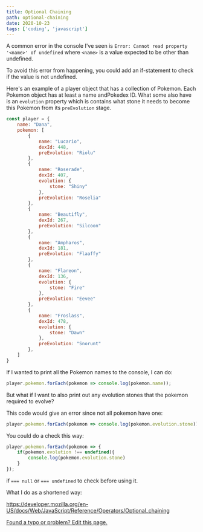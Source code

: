 ```yaml
---
title: Optional Chaining
path: optional-chaining
date: 2020-10-23
tags: ['coding', 'javascript']
---
```


A common error in the console I've seen is `Error: Cannot read property '<name>' of undefined` where `<name>` is a value expected to be other than undefined.

To avoid this error from happening, you could add an if-statement to check if the value is not undefined.

Here's an example of a player object that has a collection of Pokemon. Each Pokemon object has at least a name andPokedex ID. What some also have is an `evolution` property which is contains what stone it needs to become this Pokemon from its `preEvolution` stage.

```js
const player = {
    name: "Dana",
    pokemon: [
        {
            name: "Lucario",
            dexId: 448,
            preEvolution: "Riolu"
        },
        {
            name: "Roserade",
            dexId: 407,
            evolution: {
                stone: "Shiny"
            },
            preEvolution: "Roselia"
        },
        {
            name: "Beautifly",
            dexId: 267,
            preEvolution: "Silcoon"
        },
        {
            name: "Ampharos",
            dexId: 181,
            preEvolution: "Flaaffy"
        },
        {
            name: "Flareon",
            dexId: 136,
            evolution: {
                stone: "Fire"
            },
            preEvolution: "Eevee"
        },
        {
            name: "Froslass",
            dexId: 478,
            evolution: {
                stone: "Dawn"
            },
            preEvolution: "Snorunt"
        },
    ]
}
```
If I wanted to print all the Pokemon names to the console, I can do:

```js
player.pokemon.forEach(pokemon => console.log(pokemon.name));
```

But what if I want to also print out any evolution stones that the pokemon required to evolve?

This code would give an error since not all pokemon have one:

```js
player.pokemon.forEach(pokemon => console.log(pokemon.evolution.stone));
```

You could do a check this way:

```js
player.pokemon.forEach(pokemon => {
    if(pokemon.evolution !== undefined){
        console.log(pokemon.evolution.stone)
    }
});
```

if `=== null` or `=== undefined` to check before using it.

What I do as a shortened way:

https://developer.mozilla.org/en-US/docs/Web/JavaScript/Reference/Operators/Optional_chaining

[Found a typo or problem? Edit this page.]()
